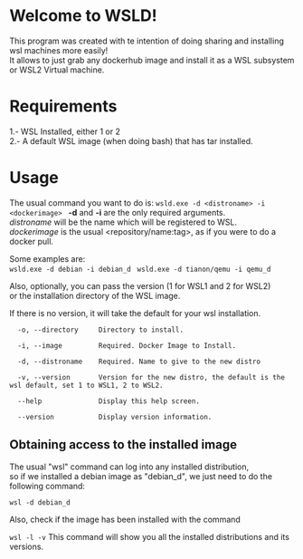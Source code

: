 # Welcome to WSLD!

This program was created with te intention of doing sharing and installing wsl machines more easily! <br>
It allows to just grab any dockerhub image and install it as a WSL subsystem or WSL2 Virtual machine.<br>

# Requirements

1.- WSL Installed, either 1 or 2 <br>
2.- A default WSL image (when doing bash) that has tar installed.<br>
# Usage

The usual command you want to do is:
``
wsld.exe -d <distroname> -i <dockerimage> 
`` 
**-d** and **-i** are the only required arguments. <br>
*distroname* will be the name which will be registered to WSL. <br>
*dockerimage* is the usual <repository/name:tag>, as if you were to do a docker pull.<br>

Some examples are:<br>
 ``
wsld.exe -d debian -i debian_d 
`` 
``
wsld.exe -d tianon/qemu -i qemu_d
`` 

Also, optionally, you can pass the version (1 for WSL1 and 2 for WSL2)<br>
or the installation directory of the WSL image.<br>

If there is no version, it will take the default for your wsl installation.<br>
~~~
  -o, --directory     Directory to install.

  -i, --image         Required. Docker Image to Install.

  -d, --distroname    Required. Name to give to the new distro

  -v, --version       Version for the new distro, the default is the wsl default, set 1 to WSL1, 2 to WSL2.

  --help              Display this help screen.

  --version           Display version information.
  ~~~


## Obtaining access to the installed image

The  usual "wsl" command can log into any installed distribution,<br>
so if we installed a debian image as "debian_d", we just need to do the following command: 
 
``
wsl -d debian_d
`` 

Also, check if the image has been installed with the command 

``
wsl -l -v
`` 
This command will show you all the installed distributions and its versions.
